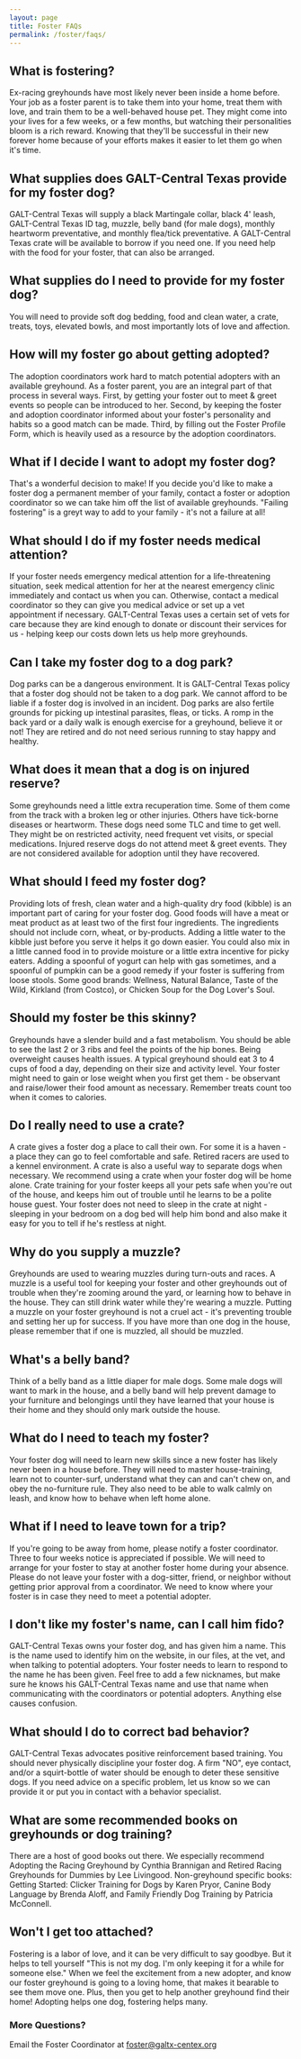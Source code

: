 ```yaml
---
layout: page
title: Foster FAQs
permalink: /foster/faqs/
---
```


## What is fostering?
Ex-racing greyhounds have most likely never been inside a home before. Your job
as a foster parent is to take them into your home, treat them with love, and
train them to be a well-behaved house pet. They might come into your lives for
a few weeks, or a few months, but watching their personalities bloom is a rich
reward. Knowing that they'll be successful in their new forever home because of
your efforts makes it easier to let them go when it's time.

## What supplies does GALT-Central Texas provide for my foster dog?
GALT-Central Texas will supply a black Martingale collar, black 4' leash,
GALT-Central Texas ID tag, muzzle, belly band (for male dogs), monthly
heartworm preventative, and monthly flea/tick preventative. A GALT-Central
Texas crate will be available to borrow if you need one. If you need help with
the food for your foster, that can also be arranged.

## What supplies do I need to provide for my foster dog?
You will need to provide soft dog bedding, food and clean water, a crate,
treats, toys, elevated bowls, and most importantly lots of love and affection.

## How will my foster go about getting adopted?
The adoption coordinators work hard to match potential adopters with an
available greyhound. As a foster parent, you are an integral part of that
process in several ways. First, by getting your foster out to meet & greet
events so people can be introduced to her. Second, by keeping the foster and
adoption coordinator informed about your foster's personality and habits so a
good match can be made. Third, by filling out the Foster Profile Form, which is
heavily used as a resource by the adoption coordinators.

## What if I decide I want to adopt my foster dog?
That's a wonderful decision to make! If you decide you'd like to make a foster
dog a permanent member of your family, contact a foster or adoption coordinator
so we can take him off the list of available greyhounds. "Failing fostering" is
a greyt way to add to your family - it's not a failure at all!

## What should I do if my foster needs medical attention?
If your foster needs emergency medical attention for a life-threatening
situation, seek medical attention for her at the nearest emergency clinic
immediately and contact us when you can. Otherwise, contact a medical
coordinator so they can give you medical advice or set up a vet appointment if
necessary. GALT-Central Texas uses a certain set of vets for care because they
are kind enough to donate or discount their services for us - helping keep our
costs down lets us help more greyhounds.

## Can I take my foster dog to a dog park?
Dog parks can be a dangerous environment. It is GALT-Central Texas policy that
a foster dog should not be taken to a dog park. We cannot afford to be liable
if a foster dog is involved in an incident. Dog parks are also fertile grounds
for picking up intestinal parasites, fleas, or ticks. A romp in the back yard
or a daily walk is enough exercise for a greyhound, believe it or not! They are
retired and do not need serious running to stay happy and healthy.

## What does it mean that a dog is on injured reserve?
Some greyhounds need a little extra recuperation time. Some of them come from
the track with a broken leg or other injuries. Others have tick-borne diseases
or heartworm. These dogs need some TLC and time to get well. They might be on
restricted activity, need frequent vet visits, or special medications. Injured
reserve dogs do not attend meet & greet events. They are not considered
available for adoption until they have recovered.

## What should I feed my foster dog?
Providing lots of fresh, clean water and a high-quality dry food (kibble) is an
important part of caring for your foster dog. Good foods will have a meat or
meat product as at least two of the first four ingredients. The ingredients
should not include corn, wheat, or by-products. Adding a little water to the
kibble just before you serve it helps it go down easier. You could also mix in
a little canned food in to provide moisture or a little extra incentive for
picky eaters. Adding a spoonful of yogurt can help with gas sometimes, and a
spoonful of pumpkin can be a good remedy if your foster is suffering from loose
stools. Some good brands: Wellness, Natural Balance, Taste of the Wild,
Kirkland (from Costco), or Chicken Soup for the Dog Lover's Soul.

## Should my foster be this skinny?
Greyhounds have a slender build and a fast metabolism. You should be able to
see the last 2 or 3 ribs and feel the points of the hip bones. Being overweight
causes health issues. A typical greyhound should eat 3 to 4 cups of food a day,
depending on their size and activity level. Your foster might need to gain or
lose weight when you first get them - be observant and raise/lower their food
amount as necessary. Remember treats count too when it comes to calories.

## Do I really need to use a crate?
A crate gives a foster dog a place to call their own. For some it is a haven -
a place they can go to feel comfortable and safe. Retired racers are used to a
kennel environment. A crate is also a useful way to separate dogs when
necessary. We recommend using a crate when your foster dog will be home alone.
Crate training for your foster keeps all your pets safe when you're out of the
house, and keeps him out of trouble until he learns to be a polite house guest.
Your foster does not need to sleep in the crate at night - sleeping in your
bedroom on a dog bed will help him bond and also make it easy for you to tell
if he's restless at night.

## Why do you supply a muzzle?
Greyhounds are used to wearing muzzles during turn-outs and races. A muzzle is
a useful tool for keeping your foster and other greyhounds out of trouble when
they're zooming around the yard, or learning how to behave in the house. They
can still drink water while they're wearing a muzzle. Putting a muzzle on your
foster greyhound is not a cruel act - it's preventing trouble and setting her
up for success. If you have more than one dog in the house, please remember
that if one is muzzled, all should be muzzled.

## What's a belly band?
Think of a belly band as a little diaper for male dogs. Some male dogs will
want to mark in the house, and a belly band will help prevent damage to your
furniture and belongings until they have learned that your house is their home
and they should only mark outside the house.

## What do I need to teach my foster?
Your foster dog will need to learn new skills since a new foster has likely
never been in a house before. They will need to master house-training, learn
not to counter-surf, understand what they can and can't chew on, and obey the
no-furniture rule. They also need to be able to walk calmly on leash, and know
how to behave when left home alone.

## What if I need to leave town for a trip?
If you're going to be away from home, please notify a foster coordinator. Three
to four weeks notice is appreciated if possible. We will need to arrange for
your foster to stay at another foster home during your absence. Please do not
leave your foster with a dog-sitter, friend, or neighbor without getting prior
approval from a coordinator. We need to know where your foster is in case they
need to meet a potential adopter.

## I don't like my foster's name, can I call him fido?
GALT-Central Texas owns your foster dog, and has given him a name. This is the
name used to identify him on the website, in our files, at the vet, and when
talking to potential adopters. Your foster needs to learn to respond to the
name he has been given. Feel free to add a few nicknames, but make sure he
knows his GALT-Central Texas name and use that name when communicating with the
coordinators or potential adopters. Anything else causes confusion.

## What should I do to correct bad behavior?
GALT-Central Texas advocates positive reinforcement based training. You should
never physically discipline your foster dog. A firm "NO", eye contact, and/or a
squirt-bottle of water should be enough to deter these sensitive dogs. If you
need advice on a specific problem, let us know so we can provide it or put you
in contact with a behavior specialist.

## What are some recommended books on greyhounds or dog training?
There are a host of good books out there. We especially recommend Adopting the
Racing Greyhound by Cynthia Brannigan and Retired Racing Greyhounds for Dummies
by Lee Livingood. Non-greyhound specific books: Getting Started: Clicker
Training for Dogs by Karen Pryor, Canine Body Language by Brenda Aloff, and
Family Friendly Dog Training by Patricia McConnell.

## Won't I get too attached?
Fostering is a labor of love, and it can be very difficult to say goodbye. But
it helps to tell yourself "This is not my dog. I'm only keeping it for a while
for someone else." When we feel the excitement from a new adopter, and know our
foster greyhound is going to a loving home, that makes it bearable to see them
move one. Plus, then you get to help another greyhound find their home!
Adopting helps one dog, fostering helps many.

### More Questions?

Email the Foster Coordinator at [foster@galtx-centex.org](mailto:foster@galtx-centex.org)
